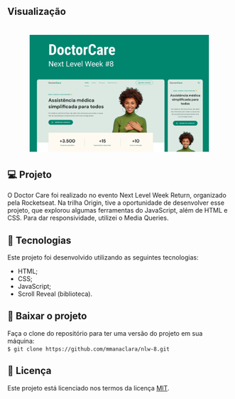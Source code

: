 ## Visualização

<h1 align="center">
<img alt="Capa do projeto" title="Capa do projeto" src="./Capa.png" width="80%"/>
</h1>

## 💻 Projeto

O Doctor Care foi realizado no evento Next Level Week Return, organizado pela Rocketseat. Na trilha Origin, tive a oportunidade de desenvolver esse projeto, que explorou algumas ferramentas do JavaScript, além de HTML e CSS. Para dar responsividade, utilizei o Media Queries.

## 🧬 Tecnologias
Este projeto foi desenvolvido utilizando as seguintes tecnologias:
* HTML;
* CSS;
* JavaScript;
* Scroll Reveal (biblioteca).

## 💾 Baixar o projeto
Faça o clone do repositório para ter uma versão do projeto em sua máquina:<br/>
`$ git clone https://github.com/mmanaclara/nlw-8.git` 

## 📝 Licença
Este projeto está licenciado nos termos da licença [MIT](https://github.com/mmanaclara/nlw-8/blob/main/LICENSE.md). 